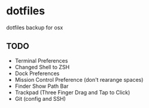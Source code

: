 # dotfiles
dotfiles backup for osx

## TODO
- Terminal Preferences
- Changed Shell to ZSH
- Dock Preferences
- Mission Control Preference (don't rearange spaces)
- Finder Show Path Bar
- Trackpad (Three Finger Drag and Tap to Click)
- Git (config and SSH)